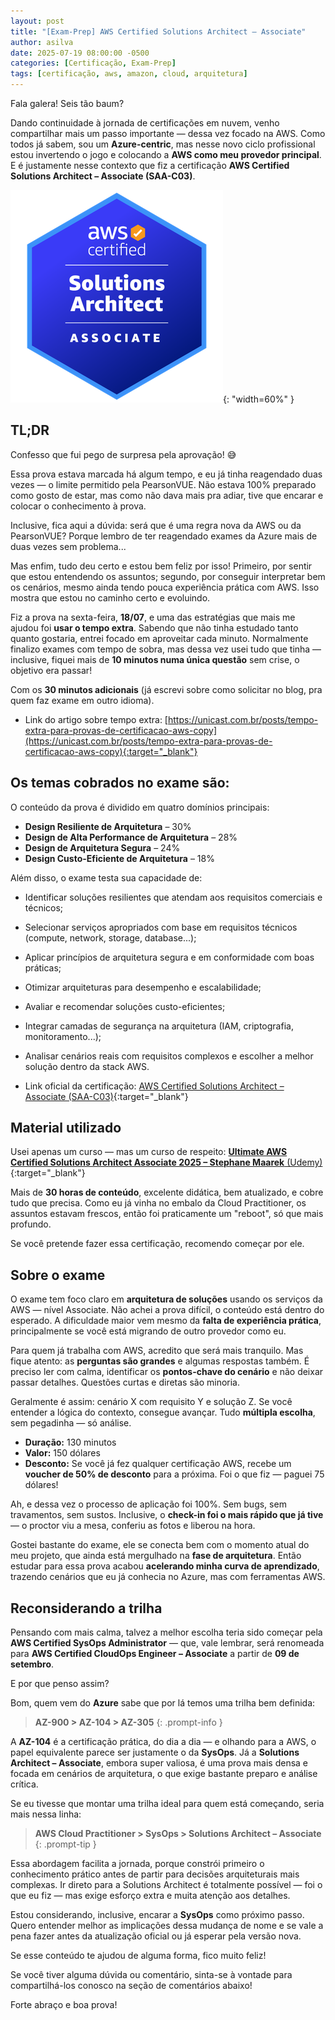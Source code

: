 ```yaml
---
layout: post
title: "[Exam-Prep] AWS Certified Solutions Architect – Associate"
author: asilva
date: 2025-07-19 08:00:00 -0500
categories: [Certificação, Exam-Prep]
tags: [certificação, aws, amazon, cloud, arquitetura]
---
```


Fala galera! Seis tão baum?

Dando continuidade à jornada de certificações em nuvem, venho compartilhar mais um passo importante — dessa vez focado na AWS. Como todos já sabem, sou um **Azure-centric**, mas nesse novo ciclo profissional estou invertendo o jogo e colocando a **AWS como meu provedor principal**. E é justamente nesse contexto que fiz a certificação **AWS Certified Solutions Architect – Associate (SAA-C03)**.

![](/assets/img/113/saa03-01.png){: "width=60%" }

## **TL;DR**

Confesso que fui pego de surpresa pela aprovação! 😅  

Essa prova estava marcada há algum tempo, e eu já tinha reagendado duas vezes — o limite permitido pela PearsonVUE. Não estava 100% preparado como gosto de estar, mas como não dava mais pra adiar, tive que encarar e colocar o conhecimento à prova.

Inclusive, fica aqui a dúvida: será que é uma regra nova da AWS ou da PearsonVUE? Porque lembro de ter reagendado exames da Azure mais de duas vezes sem problema...

Mas enfim, tudo deu certo e estou bem feliz por isso! Primeiro, por sentir que estou entendendo os assuntos; segundo, por conseguir interpretar bem os cenários, mesmo ainda tendo pouca experiência prática com AWS. Isso mostra que estou no caminho certo e evoluindo.

Fiz a prova na sexta-feira, **18/07**, e uma das estratégias que mais me ajudou foi **usar o tempo extra**. Sabendo que não tinha estudado tanto quanto gostaria, entrei focado em aproveitar cada minuto. Normalmente finalizo exames com tempo de sobra, mas dessa vez usei tudo que tinha — inclusive, fiquei mais de **10 minutos numa única questão** sem crise, o objetivo era passar!

Com os **30 minutos adicionais** (já escrevi sobre como solicitar no blog, pra quem faz exame em outro idioma).

- Link do artigo sobre tempo extra: [https://unicast.com.br/posts/tempo-extra-para-provas-de-certificacao-aws-copy](https://unicast.com.br/posts/tempo-extra-para-provas-de-certificacao-aws-copy){:target="_blank"}

## **Os temas cobrados no exame são:**

O conteúdo da prova é dividido em quatro domínios principais:

- **Design Resiliente de Arquitetura** – 30%
- **Design de Alta Performance de Arquitetura** – 28%
- **Design de Arquitetura Segura** – 24%
- **Design Custo-Eficiente de Arquitetura** – 18%

Além disso, o exame testa sua capacidade de:

- Identificar soluções resilientes que atendam aos requisitos comerciais e técnicos;
- Selecionar serviços apropriados com base em requisitos técnicos (compute, network, storage, database...);
- Aplicar princípios de arquitetura segura e em conformidade com boas práticas;
- Otimizar arquiteturas para desempenho e escalabilidade;
- Avaliar e recomendar soluções custo-eficientes;
- Integrar camadas de segurança na arquitetura (IAM, criptografia, monitoramento...);
- Analisar cenários reais com requisitos complexos e escolher a melhor solução dentro da stack AWS.

- Link oficial da certificação: [AWS Certified Solutions Architect – Associate (SAA-C03)](https://aws.amazon.com/pt/certification/certified-solutions-architect-associate){:target="_blank"}

## **Material utilizado**

Usei apenas um curso — mas um curso de respeito: [**Ultimate AWS Certified Solutions Architect Associate 2025 – Stephane Maarek** (Udemy)](https://www.udemy.com/course/aws-certified-solutions-architect-associate-saa-c03/?couponCode=KEEPLEARNINGBR){:target="_blank"}  

Mais de **30 horas de conteúdo**, excelente didática, bem atualizado, e cobre tudo que precisa. Como eu já vinha no embalo da Cloud Practitioner, os assuntos estavam frescos, então foi praticamente um "reboot", só que mais profundo.

Se você pretende fazer essa certificação, recomendo começar por ele.

## **Sobre o exame**

O exame tem foco claro em **arquitetura de soluções** usando os serviços da AWS — nível Associate. Não achei a prova difícil, o conteúdo está dentro do esperado. A dificuldade maior vem mesmo da **falta de experiência prática**, principalmente se você está migrando de outro provedor como eu.

Para quem já trabalha com AWS, acredito que será mais tranquilo. Mas fique atento: as **perguntas são grandes** e algumas respostas também. É preciso ler com calma, identificar os **pontos-chave do cenário** e não deixar passar detalhes. Questões curtas e diretas são minoria.

Geralmente é assim: cenário X com requisito Y e solução Z. Se você entender a lógica do contexto, consegue avançar. Tudo **múltipla escolha**, sem pegadinha — só análise.

- **Duração:** 130 minutos  
- **Valor:** 150 dólares  
- **Desconto:** Se você já fez qualquer certificação AWS, recebe um **voucher de 50% de desconto** para a próxima. Foi o que fiz — paguei 75 dólares!

Ah, e dessa vez o processo de aplicação foi 100%. Sem bugs, sem travamentos, sem sustos. Inclusive, o **check-in foi o mais rápido que já tive** — o proctor viu a mesa, conferiu as fotos e liberou na hora. 

Gostei bastante do exame, ele se conecta bem com o momento atual do meu projeto, que ainda está mergulhado na **fase de arquitetura**. Então estudar para essa prova acabou **acelerando minha curva de aprendizado**, trazendo cenários que eu já conhecia no Azure, mas com ferramentas AWS.

## **Reconsiderando a trilha**

Pensando com mais calma, talvez a melhor escolha teria sido começar pela **AWS Certified SysOps Administrator** — que, vale lembrar, será renomeada para **AWS Certified CloudOps Engineer – Associate** a partir de **09 de setembro**.

E por que penso assim?

Bom, quem vem do **Azure** sabe que por lá temos uma trilha bem definida:  

> **AZ-900 > AZ-104 > AZ-305**
{: .prompt-info }

A **AZ-104** é a certificação prática, do dia a dia — e olhando para a AWS, o papel equivalente parece ser justamente o da **SysOps**. Já a **Solutions Architect – Associate**, embora super valiosa, é uma prova mais densa e focada em cenários de arquitetura, o que exige bastante preparo e análise crítica.

Se eu tivesse que montar uma trilha ideal para quem está começando, seria mais nessa linha:

> **AWS Cloud Practitioner > SysOps > Solutions Architect – Associate**
{: .prompt-tip }

Essa abordagem facilita a jornada, porque constrói primeiro o conhecimento prático antes de partir para decisões arquiteturais mais complexas. Ir direto para a Solutions Architect é totalmente possível — foi o que eu fiz — mas exige esforço extra e muita atenção aos detalhes.

Estou considerando, inclusive, encarar a **SysOps** como próximo passo. Quero entender melhor as implicações dessa mudança de nome e se vale a pena fazer antes da atualização oficial ou já esperar pela versão nova.

Se esse conteúdo te ajudou de alguma forma, fico muito feliz!  

Se você tiver alguma dúvida ou comentário, sinta-se à vontade para compartilhá-los conosco na seção de comentários abaixo!

Forte abraço e boa prova!

